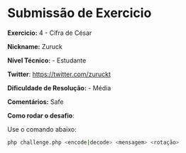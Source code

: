 # Submissão de Exercicio

**Exercicio:** 4 - Cifra de César

**Nickname:** Zuruck

**Nível Técnico:** - Estudante

**Twitter**: https://twitter.com/zuruckt

**Dificuldade de Resolução:** - Média

**Comentários:** Safe

**Como rodar o desafio**: 

Use o comando abaixo: 
```bash
php challenge.php <encode|decode> <mensagem> <rotação>
```